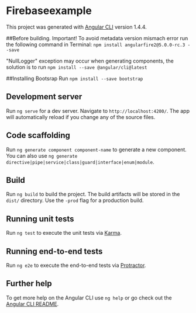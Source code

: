 # Firebaseexample

This project was generated with [Angular CLI](https://github.com/angular/angular-cli) version 1.4.4.

##Before building. Important!
To avoid metadata version mismach error run the following command in Terminal:
`npm install angularfire2@5.0.0-rc.3 --save`

"NullLogger" exception may occur when generating components, the solution is to run `npm install --save @angular/cli@latest`

##Installing Bootsrap 
Run `npm install --save bootstrap`

## Development server

Run `ng serve` for a dev server. Navigate to `http://localhost:4200/`. The app will automatically reload if you change any of the source files.

## Code scaffolding

Run `ng generate component component-name` to generate a new component. You can also use `ng generate directive|pipe|service|class|guard|interface|enum|module`.

## Build

Run `ng build` to build the project. The build artifacts will be stored in the `dist/` directory. Use the `-prod` flag for a production build.

## Running unit tests

Run `ng test` to execute the unit tests via [Karma](https://karma-runner.github.io).

## Running end-to-end tests

Run `ng e2e` to execute the end-to-end tests via [Protractor](http://www.protractortest.org/).

## Further help

To get more help on the Angular CLI use `ng help` or go check out the [Angular CLI README](https://github.com/angular/angular-cli/blob/master/README.md).
